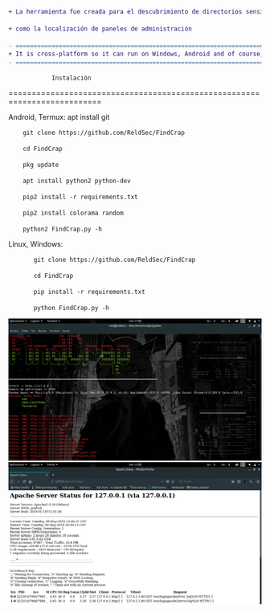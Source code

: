 

```diff
+ La herramienta fue creada para el descubrimiento de directorios sensibles en aplicaciones web así

+ como la localización de paneles de administración

- ==========================================================================
+ It is cross-platform so it can run on Windows, Android and of course, Linux
- ==========================================================================

```

			    Instalación

==========================================================================

Android, Termux:
		apt install git
		
		git clone https://github.com/ReldSec/FindCrap
		
		cd FindCrap
		
		pkg update
		
		apt install python2 python-dev
		
		pip2 install -r requirements.txt
		
		pip2 install colorama random
		
		python2 FindCrap.py -h


Linux, Windows:

	       git clone https://github.com/ReldSec/FindCrap
	       
	       cd FindCrap
	       
	       pip install -r requirements.txt
	       
	       python FindCrap.py -h

![alt text](https://github.com/ReldSec/FindCrap/blob/master/dbcore/FIndCrap_Start.png)
![alt text](https://github.com/ReldSec/FindCrap/blob/master/dbcore/Status.png)
